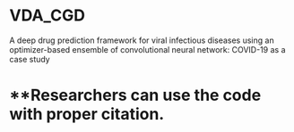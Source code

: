 # VDA_CGD

A deep drug prediction framework for viral infectious diseases using an optimizer-based ensemble of convolutional neural network: COVID-19 as a case study

# **Researchers can use the code with proper citation.
